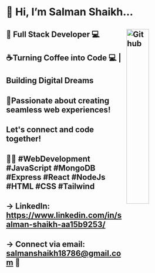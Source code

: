 # 👋 Hi, I’m Salman Shaikh... 
## <img width="35%" align="right" alt="Github" src="https://user-images.githubusercontent.com/48678280/88862734-4903af80-d201-11ea-968b-9c939d88a37c.gif" />
## 🚀 Full Stack Developer 💻 <br />
## ☕Turning Coffee into Code 💻 |
## Building Digital Dreams <br />
## 🌟Passionate about creating seamless web experiences! <br /> 
## Let's connect and code together! <br />
## 👨‍💻 #WebDevelopment #JavaScript #MongoDB #Express #React #NodeJs #HTML #CSS #Tailwind <br />
## -> LinkedIn: https://www.linkedin.com/in/salman-shaikh-aa15b9253/ <br />
## -> Connect via email: salmanshaikh18786@gmail.com 📩 <br />

